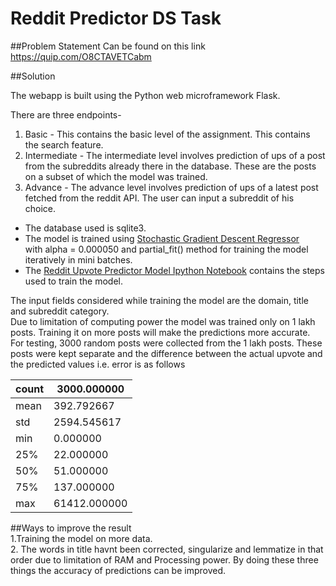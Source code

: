 # Reddit Predictor DS Task

##Problem Statement
Can be found on this link https://quip.com/O8CTAVETCabm

##Solution

The webapp is built using the Python web microframework Flask.

There are three endpoints-  
1. Basic - This contains the basic level of the assignment. This contains the search feature.  
2. Intermediate - The intermediate level involves prediction of ups of a post from the subreddits already there in the database. These are the posts on a subset of which the model was trained.  
3. Advance - The advance level involves prediction of ups of a latest post fetched from the reddit API. The user can input a subreddit of his choice.  

+ The database used is sqlite3.   
+ The model is trained using [Stochastic Gradient Descent Regressor](http://scikit-learn.org/stable/modules/generated/sklearn.linear_model.SGDRegressor.html#sklearn.linear_model.SGDRegressor)  
with alpha = 0.000050 and partial_fit() method for training the model iteratively in mini batches.    
+ The [Reddit Upvote Predictor Model Ipython Notebook](https://github.com/deepankarpal89/reddit-data-project/blob/master/Reddit_Upvote_Predictor_Model.ipynb) contains the steps used to train the model.  
  
The input fields considered while training the model are the domain, title and subreddit category.  
Due to limitation of computing power the model was trained only on 1 lakh posts. Training it on more posts will make the predictions more accurate.  
For testing, 3000 random posts were collected from the 1 lakh posts. These posts were kept separate and the difference between the actual upvote and the predicted values i.e. error is as follows

count | 3000.000000  
--- | ---
mean | 392.792667  
std | 2594.545617  
min | 0.000000  
25% | 22.000000  
50% | 51.000000  
75% | 137.000000  
max | 61412.000000  

##Ways to improve the result  
1.Training the model on more data.  
2. The words in title havnt been corrected, singularize and lemmatize in that order due to limitation of RAM and Processing power. By doing these three things the accuracy of predictions can be improved.  

